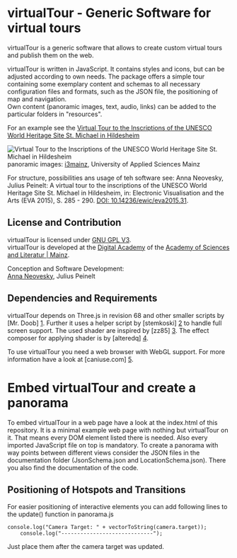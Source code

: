 [screenshot]: http://www.adwmainz.de/typo3temp/_processed_/csm_HildesheimRundgang_d7d87f4bed.jpg

# virtualTour - Generic Software for virtual tours

virtualTour is a generic software that allows to create custom virtual tours and publish them on the web.

virtualTour is written in JavaScript.  It contains styles and icons, but can be adjusted according to own needs. The package  offers  a  simple  tour containing  some  exemplary  content  and  schemas 
to  all  necessary  configuration  files  and  formats,  such  as  the  JSON  file,  the  positioning  of  map  and navigation.  
Own  content  (panoramic  images,  text,  audio,  links)  can  be  added  to  the  particular  folders in "resources".

For an example see the [Virtual Tour to the Inscriptions of the UNESCO World Heritage Site St. Michael in Hildesheim](http://www.inschriften.net/hildesheim/rundgang.html)

![Virtual Tour to the Inscriptions of the UNESCO World Heritage Site St. Michael in Hildesheim][screenshot]
panoramic images: [i3mainz](https://i3mainz.hs-mainz.de/), University of Applied Sciences Mainz

For structure, possibilities ans usage of teh software see:
Anna Neovesky, Julius Peinelt: A virtual tour to the inscriptions of the UNESCO World Heritage Site St. Michael in Hildesheim, in: Electronic Visualisation and the Arts (EVA 2015), S. 285 - 290. [DOI: 10.14236/ewic/eva2015.31](http://ewic.bcs.org/content/ConWebDoc/54919). 

## License and Contribution

virtualTour is licensed under [GNU GPL V3](https://www.gnu.org/licenses/gpl-3.0.de.html).  
virtualTour is developed at the [Digital Academy](https://www.digitale-akademie.de) of the [Academy of Sciences and Literatur | Mainz](https://www.adwmainz.de). 

Conception and Software Development:  
[Anna Neovesky](http://www.adwmainz.de/mitarbeiter/profil/anna-neovesky.html), Julius Peinelt

## Dependencies and Requirements

virtualTour depends on Three.js in revision 68 and other smaller scripts by [Mr. Doob] [1]. Further it uses a helper 
script by [stemkoski] [2] to handle full screen support. The used shader are inspired by [zz85] [3]. The effect composer
for applying shader is by [alteredq] [4].

To use virtualTour you need a web browser with WebGL support. For more information have a look at [caniuse.com] [5].

# Embed virtualTour and create a panorama

To embed virtualTour in a web page have a look at the index.html of this repository. It is a minimal example web page
with nothing but virtualTour on it. That means every DOM element listed there is needed. Also every imported JavaScript
file on top is mandatory. To create a panorama with way points between different views consider the JSON files
in the documentation folder (JsonSchema.json and LocationSchema.json). There you also find the documentation of the code.

## Positioning of Hotspots and Transitions

For easier positioning of interactive elements you can add following lines to the update() function in panorama.js

	console.log("Camera Target: " + vectorToString(camera.target));
        console.log("-----------------------------");
        
Just place them after the camera target was updated.


[1]: http://mrdoob.com/
[2]: https://github.com/stemkoski
[3]: http://www.lab4games.net/zz85/blog
[4]: http://alteredqualia.com
[5]: http://caniuse.com/#feat=webgl
